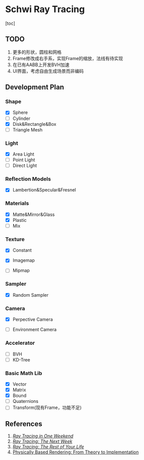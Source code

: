 # Schwi Ray Tracing

[toc]

## TODO

1. 更多的形状，圆柱和网格
2. Frame修改成右手系，实现Frame的缩放，法线有待实现
3. 在已有AABB上开发BVH加速
4. UI界面，考虑自由生成场景而非编码

## Development Plan

### Shape

- [x] Sphere
- [ ] Cylinder
- [x] Disk&Rectangle&Box
- [ ] Triangle Mesh

### Light

- [x] Area Light
- [ ] Point Light
- [ ] Direct Light

### Reflection Models
- [x] Lambertion&Specular&Fresnel

### Materials

- [x] Matte&Mirror&Glass
- [x] Plastic
- [ ] Mix

### Texture

- [x] Constant

- [x] Imagemap
- [ ] Mipmap

### Sampler
- [x] Random Sampler

### Camera

- [x] Perpective Camera

- [ ] Environment Camera

### Accelerator

- [ ] BVH
- [ ] KD-Tree

### Basic Math Lib

- [x] Vector
- [x] Matrix
- [x] Bound
- [ ] Quaternions
- [ ] Transform(现有Frame，功能不足)

## References

1. [_Ray Tracing in One Weekend_](https://raytracing.github.io/books/RayTracingInOneWeekend.html)
2. [_Ray Tracing: The Next Week_](https://raytracing.github.io/books/RayTracingTheNextWeek.html)
3. [_Ray Tracing: The Rest of Your Life_](https://raytracing.github.io/books/RayTracingTheRestOfYourLife.html)
4. [Physically Based Rendering: From Theory to Implementation ](https://www.pbr-book.org/)

